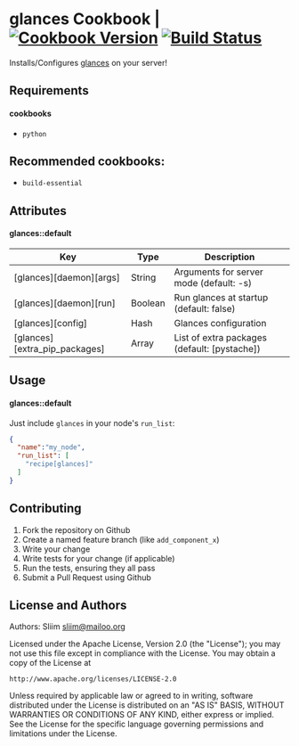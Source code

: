 # glances Cookbook | [![Cookbook Version](https://img.shields.io/cookbook/v/glances.svg)](https://community.opscode.com/cookbooks/glances) [![Build Status](https://travis-ci.org/sliim-cookbooks/glances.svg?branch=master)](https://travis-ci.org/sliim-cookbooks/glances) 

Installs/Configures [glances](https://github.com/nicolargo/glances) on your server!

## Requirements

#### cookbooks
- `python`

## Recommended cookbooks:
- `build-essential`

## Attributes

#### glances::default
|              Key              |  Type   |                 Description                  |
| ----------------------------- | ------- | -------------------------------------------- |
| [glances][daemon][args]       | String  | Arguments for server mode (default: -s)      |
| [glances][daemon][run]        | Boolean | Run glances at startup (default: false)      |
| [glances][config]             | Hash    | Glances configuration                        |
| [glances][extra_pip_packages] | Array   | List of extra packages (default: [pystache]) |

## Usage

#### glances::default

Just include `glances` in your node's `run_list`:

```json
{
  "name":"my_node",
  "run_list": [
    "recipe[glances]"
  ]
}
```

## Contributing

1. Fork the repository on Github
2. Create a named feature branch (like `add_component_x`)
3. Write your change
4. Write tests for your change (if applicable)
5. Run the tests, ensuring they all pass
6. Submit a Pull Request using Github

## License and Authors

Authors: Sliim <sliim@mailoo.org>

Licensed under the Apache License, Version 2.0 (the "License"); you may not use this file except in compliance with the License. You may obtain a copy of the License at

    http://www.apache.org/licenses/LICENSE-2.0

Unless required by applicable law or agreed to in writing, software distributed under the License is distributed on an "AS IS" BASIS, WITHOUT WARRANTIES OR CONDITIONS OF ANY KIND, either express or implied. See the License for the specific language governing permissions and limitations under the License.

